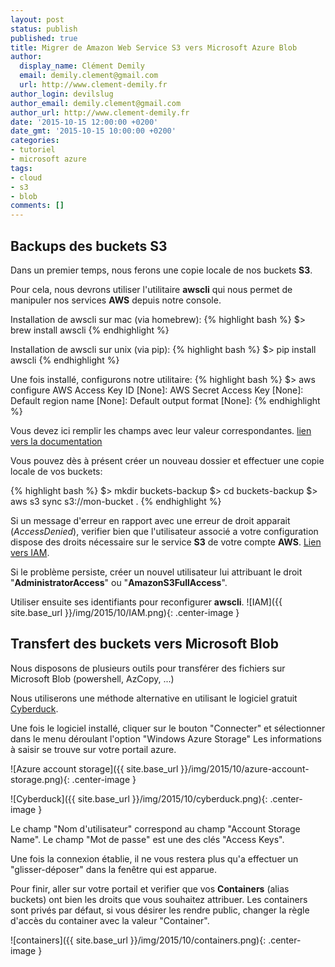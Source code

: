 ```yaml
---
layout: post
status: publish
published: true
title: Migrer de Amazon Web Service S3 vers Microsoft Azure Blob
author:
  display_name: Clément Demily
  email: demily.clement@gmail.com
  url: http://www.clement-demily.fr
author_login: devilslug
author_email: demily.clement@gmail.com
author_url: http://www.clement-demily.fr
date: '2015-10-15 12:00:00 +0200'
date_gmt: '2015-10-15 10:00:00 +0200'
categories:
- tutoriel
- microsoft azure
tags:
- cloud
- s3
- blob
comments: []
---
```


Backups des buckets S3
---

Dans un premier temps, nous ferons une copie locale de nos buckets **S3**.

Pour cela, nous devrons utiliser l'utilitaire **awscli** qui nous permet de manipuler nos services **AWS** depuis notre console.

Installation de awscli sur mac (via homebrew):
{% highlight bash %}
  $> brew install awscli
{% endhighlight %}

Installation de awscli sur unix (via pip):
{% highlight bash %}
  $> pip install awscli
{% endhighlight %}

Une fois installé, configurons notre utilitaire:
{% highlight bash %}
$> aws configure
AWS Access Key ID [None]:
AWS Secret Access Key [None]:
Default region name [None]:
Default output format [None]:
{% endhighlight %}

Vous devez ici remplir les champs avec leur valeur correspondantes.
[lien vers la documentation](http://docs.aws.amazon.com/cli/latest/userguide/cli-chap-getting-started.html)

Vous pouvez dès à présent créer un nouveau dossier et effectuer une copie locale de vos buckets:

{% highlight bash %}
$> mkdir buckets-backup
$> cd buckets-backup
$> aws s3 sync s3://mon-bucket .
{% endhighlight %}

Si un message d'erreur en rapport avec une erreur de droit apparait (*AccessDenied*), verifier bien que l'utilisateur associé a votre configuration dispose des droits nécessaire sur le service **S3** de votre compte **AWS**. [Lien vers IAM](https://console.aws.amazon.com/iam/home).

Si le problème persiste, créer un nouvel utilisateur lui attribuant le droit "**AdministratorAccess**" ou "**AmazonS3FullAccess**".

Utiliser ensuite ses identifiants pour reconfigurer **awscli**.
![IAM]({{ site.base_url }}/img/2015/10/IAM.png){: .center-image }

Transfert des buckets vers Microsoft Blob
---

Nous disposons de plusieurs outils pour transférer des fichiers sur Microsoft Blob (powershell, AzCopy, ...)

Nous utiliserons une méthode alternative en utilisant le logiciel gratuit [Cyberduck](https://cyberduck.io/).

Une fois le logiciel installé, cliquer sur le bouton "Connecter" et sélectionner dans le menu déroulant l'option "Windows Azure Storage"
Les informations à saisir se trouve sur votre portail azure.

![Azure account storage]({{ site.base_url }}/img/2015/10/azure-account-storage.png){: .center-image }

![Cyberduck]({{ site.base_url }}/img/2015/10/cyberduck.png){: .center-image }

Le champ "Nom d'utilisateur" correspond au champ "Account Storage Name". Le champ "Mot de passe" est une des clés "Access Keys".

Une fois la connexion établie, il ne vous restera plus qu'a effectuer un "glisser-déposer" dans la fenêtre qui est apparue.

Pour finir, aller sur votre portail et verifier que vos **Containers** (alias buckets) ont bien les droits que vous souhaitez attribuer. 
Les containers sont privés par défaut, si vous désirer les rendre public, changer la règle d'accès du container avec la valeur "Container".

![containers]({{ site.base_url }}/img/2015/10/containers.png){: .center-image }